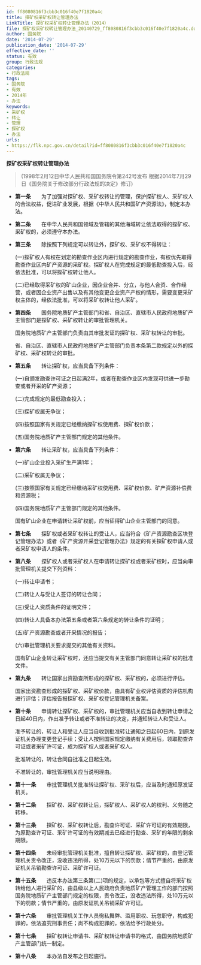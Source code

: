 ```yaml
---
id: ff8080816f3cbb3c016f40e7f1820a4c
title: 探矿权采矿权转让管理办法
LinkTitle: 探矿权采矿权转让管理办法（2014）
file: 探矿权采矿权转让管理办法_20140729_ff8080816f3cbb3c016f40e7f1820a4c.docx
author: 国务院
date: '2014-07-29'
publication_date: '2014-07-29'
effective_date: ''
status: 有效
group: 行政法规
categories:
- 行政法规
tags:
- 国务院
- 有效
- 2014年
- 办法
keywords:
- 采矿权
- 转让
- 管理
- 探矿权
- 办法
urls:
- https://flk.npc.gov.cn/detail?id=ff8080816f3cbb3c016f40e7f1820a4c
---
```


**探矿权采矿权转让管理办法**

> (1998年2月12日中华人民共和国国务院令第242号发布 根据2014年7月29日《国务院关于修改部分行政法规的决定》修订)

- **第一条**　　为了加强对探矿权、采矿权转让的管理，保护探矿权人、采矿权人的合法权益，促进矿业发展，根据《中华人民共和国矿产资源法》，制定本办法。

- **第二条**　　在中华人民共和国领域及管辖的其他海域转让依法取得的探矿权、采矿权的，必须遵守本办法。

- **第三条**　　除按照下列规定可以转让外，探矿权、采矿权不得转让：

  (一)探矿权人有权在划定的勘查作业区内进行规定的勘查作业，有权优先取得勘查作业区内矿产资源的采矿权。探矿权人在完成规定的最低勘查投入后，经依法批准，可以将探矿权转让他人。

  (二)已经取得采矿权的矿山企业，因企业合并、分立，与他人合资、合作经营，或者因企业资产出售以及有其他变更企业资产产权的情形，需要变更采矿权主体的，经依法批准，可以将采矿权转让他人采矿。

- **第四条**　　国务院地质矿产主管部门和省、自治区、直辖市人民政府地质矿产主管部门是探矿权、采矿权转让的审批管理机关。

  国务院地质矿产主管部门负责由其审批发证的探矿权、采矿权转让的审批。

  省、自治区、直辖市人民政府地质矿产主管部门负责本条第二款规定以外的探矿权、采矿权转让的审批。

- **第五条**　　转让探矿权，应当具备下列条件：

  (一)自颁发勘查许可证之日起满2年，或者在勘查作业区内发现可供进一步勘查或者开采的矿产资源；

  (二)完成规定的最低勘查投入；

  (三)探矿权属无争议；

  (四)按照国家有关规定已经缴纳探矿权使用费、探矿权价款；

  (五)国务院地质矿产主管部门规定的其他条件。

- **第六条**　　转让采矿权，应当具备下列条件：

  (一)矿山企业投入采矿生产满1年；

  (二)采矿权属无争议；

  (三)按照国家有关规定已经缴纳采矿权使用费、采矿权价款、矿产资源补偿费和资源税；

  (四)国务院地质矿产主管部门规定的其他条件。

  国有矿山企业在申请转让采矿权前，应当征得矿山企业主管部门的同意。

- **第七条**　　探矿权或者采矿权转让的受让人，应当符合《矿产资源勘查区块登记管理办法》或者《矿产资源开采登记管理办法》规定的有关探矿权申请人或者采矿权申请人的条件。

- **第八条**　　探矿权人或者采矿权人在申请转让探矿权或者采矿权时，应当向审批管理机关提交下列资料：

  (一)转让申请书；

  (二)转让人与受让人签订的转让合同；

  (三)受让人资质条件的证明文件；

  (四)转让人具备本办法第五条或者第六条规定的转让条件的证明；

  (五)矿产资源勘查或者开采情况的报告；

  (六)审批管理机关要求提交的其他有关资料。

  国有矿山企业转让采矿权时，还应当提交有关主管部门同意转让采矿权的批准文件。

- **第九条**　　转让国家出资勘查所形成的探矿权、采矿权的，必须进行评估。

  国家出资勘查形成的探矿权、采矿权价款，由具有矿业权评估资质的评估机构进行评估；评估报告报探矿权、采矿权登记管理机关备案。

- **第十条**　　申请转让探矿权、采矿权的，审批管理机关应当自收到转让申请之日起40日内，作出准予转让或者不准转让的决定，并通知转让人和受让人。

  准予转让的，转让人和受让人应当自收到批准转让通知之日起60日内，到原发证机关办理变更登记手续；受让人按照国家规定缴纳有关费用后，领取勘查许可证或者采矿许可证，成为探矿权人或者采矿权人。

  批准转让的，转让合同自批准之日起生效。

  不准转让的，审批管理机关应当说明理由。

- **第十一条**　　审批管理机关批准转让探矿权、采矿权后，应当及时通知原发证机关。

- **第十二条**　　探矿权、采矿权转让后，探矿权人、采矿权人的权利、义务随之转移。

- **第十三条**　　探矿权、采矿权转让后，勘查许可证、采矿许可证的有效期限，为原勘查许可证、采矿许可证的有效期减去已经进行勘查、采矿的年限的剩余期限。

- **第十四条**　　未经审批管理机关批准，擅自转让探矿权、采矿权的，由登记管理机关责令改正，没收违法所得，处10万元以下的罚款；情节严重的，由原发证机关吊销勘查许可证、采矿许可证。

- **第十五条**　　违反本办法第三条第(二)项的规定，以承包等方式擅自将采矿权转给他人进行采矿的，由县级以上人民政府负责地质矿产管理工作的部门按照国务院地质矿产主管部门规定的权限，责令改正，没收违法所得，处10万元以下的罚款；情节严重的，由原发证机关吊销采矿许可证。

- **第十六条**　　审批管理机关工作人员徇私舞弊、滥用职权、玩忽职守，构成犯罪的，依法追究刑事责任；尚不构成犯罪的，依法给予行政处分。

- **第十七条**　　探矿权转让申请书、采矿权转让申请书的格式，由国务院地质矿产主管部门统一制定。

- **第十八条**　　本办法自发布之日起施行。
